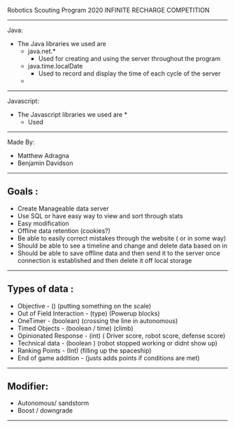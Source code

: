 Robotics Scouting Program
  2020 INFINITE RECHARGE COMPETITION

---
Java:
* The Java libraries we used are 
  * java.net.*
    * Used for creating and using the server throughout the program
  * java.time.localDate
    * Used to record and display the time of each cycle of the server
  * 
---
Javascript:
* The Javascript libraries we used are 
  * 
    * Used 
---
Made By:
* Matthew Adragna
* Benjamin Davidson
---
Goals :
---
*  Create Manageable data server
*  Use SQL or have easy way to view and sort through stats
*  Easy modification 
*  Offline data retention (cookies?)
*  Be able to easily correct mistakes through the website ( or in some way)
*  Should be able to see a timeline and change and delete data based on in
*  Should be able to save offline data and then send it to the server once connection is established and then delete it off local storage
---
Types of data :
---
*   Objective - () (putting something on the scale)
*   Out of Field Interaction - (type) (Powerup blocks)
*   OneTimer - (boolean) (crossing the line in autonomous)
*   Timed Objects - (boolean / time)   (climb)
*   Opinionated Response - (int)  ( Driver score, robot score, defense score)
*   Technical data - (boolean ) (robot stopped working or didnt show up)
*   Ranking Points - (Int) (filling up the spaceship)
*   End of game addition - (justs adds points if conditions are met)
---
Modifier:
---
*   Autonomous/ sandstorm
*   Boost / downgrade
---

